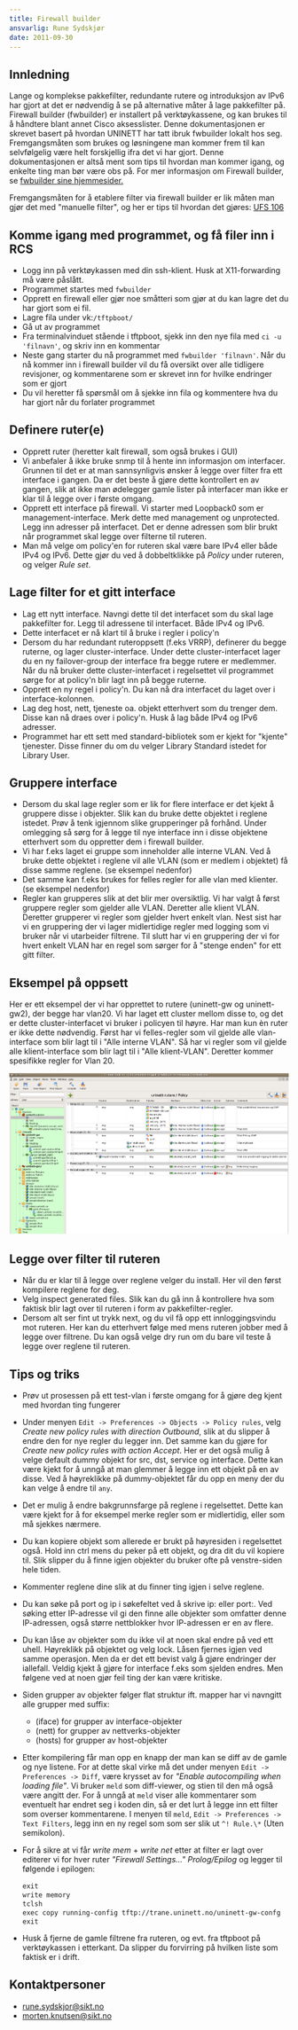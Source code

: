 ```yaml
---
title: Firewall builder
ansvarlig: Rune Sydskjør
date: 2011-09-30
---
```


## Innledning

Lange og komplekse pakkefilter, redundante rutere og introduksjon av
IPv6 har gjort at det er nødvendig å se på alternative måter å lage
pakkefilter på. Firewall builder (fwbuilder) er installert på
verktøykassene, og kan brukes til å håndtere blant annet Cisco
aksesslister. Denne dokumentasjonen er skrevet basert på hvordan UNINETT
har tatt ibruk fwbuilder lokalt hos seg. Fremgangsmåten som brukes og
løsningene man kommer frem til kan selvfølgelig være helt forskjellig
ifra det vi har gjort. Denne dokumentasjonen er altså ment som tips til
hvordan man kommer igang, og enkelte ting man bør være obs på. For mer
informasjon om Firewall builder, se [fwbuilder sine
hjemmesider.](http://www.fwbuilder.org/)

Fremgangsmåten for å etablere filter via firewall builder er lik måten
man gjør det med "manuelle filter", og her er tips til hvordan det
gjøres: [UFS 106](https://ow.feide.no/_media/gigacampus:ufs:ufs_106.pdf)

## Komme igang med programmet, og få filer inn i RCS

-   Logg inn på verktøykassen med din ssh-klient. Husk at X11-forwarding
    må være påslått.
-   Programmet startes med `fwbuilder`
-   Opprett en firewall eller gjør noe småtteri som gjør at du kan lagre
    det du har gjort som ei fil.
-   Lagre fila under vk:`/tftpboot/`
-   Gå ut av programmet
-   Fra terminalvinduet stående i tftpboot, sjekk inn den nye fila med
    `ci -u 'filnavn'`, og skriv inn en kommentar
-   Neste gang starter du nå programmet med `fwbuilder 'filnavn'`. Når du
    nå kommer inn i firewall builder vil du få oversikt over alle
    tidligere revisjoner, og kommentarene som er skrevet inn for hvilke
    endringer som er gjort
-   Du vil heretter få spørsmål om å sjekke inn fila og kommentere hva
    du har gjort når du forlater programmet

## Definere ruter(e)

-   Opprett ruter (heretter kalt firewall, som også brukes i GUI)
-   Vi anbefaler å ikke bruke snmp til å hente inn informasjon om
    interfacer. Grunnen til det er at man sannsynligvis ønsker å legge
    over filter fra ett interface i gangen. Da er det beste å gjøre
    dette kontrollert en av gangen, slik at ikke man ødelegger gamle
    lister på interfacer man ikke er klar til å legge over i første
    omgang.
-   Opprett ett interface på firewall. Vi starter med Loopback0 som er
    management-interface. Merk dette med management og unprotected. Legg
    inn adresser på interfacet. Det er denne adressen som blir brukt når
    programmet skal legge over filterne til ruteren.
-   Man må velge om policy'en for ruteren skal være bare IPv4 eller både
    IPv4 og IPv6. Dette gjør du ved å dobbeltklikke på *Policy* under
    ruteren, og velger *Rule set*.

## Lage filter for et gitt interface

-   Lag ett nytt interface. Navngi dette til det interfacet som du skal
    lage pakkefilter for. Legg til adressene til interfacet. Både IPv4
    og IPv6.
-   Dette interfacet er nå klart til å bruke i regler i policy'n
-   Dersom du har redundant ruteroppsett (f.eks VRRP), definerer du
    begge ruterne, og lager cluster-interface. Under dette
    cluster-interfacet lager du en ny failover-group der interface fra
    begge rutere er medlemmer. Når du nå bruker dette cluster-interfacet
    i regelsettet vil programmet sørge for at policy'n blir lagt inn på
    begge ruterne.
-   Opprett en ny regel i policy'n. Du kan nå dra interfacet du laget
    over i interface-kolonnen.
-   Lag deg host, nett, tjeneste oa. objekt etterhvert som du trenger
    dem. Disse kan nå draes over i policy'n. Husk å lag både IPv4 og
    IPv6 adresser.
-   Programmet har ett sett med standard-bibliotek som er kjekt for
    "kjente" tjenester. Disse finner du om du velger Library Standard
    istedet for Library User.

## Gruppere interface

-   Dersom du skal lage regler som er lik for flere interface er det
    kjekt å gruppere disse i objekter. Slik kan du bruke dette objektet
    i reglene istedet. Prøv å tenk igjennom slike grupperinger på
    forhånd. Under omlegging så sørg for å legge til nye interface inn i
    disse objektene etterhvert som du oppretter dem i firewall builder.
-   Vi har f.eks laget ei gruppe som inneholder alle interne VLAN. Ved å
    bruke dette objektet i reglene vil alle VLAN (som er medlem i
    objektet) få disse samme reglene. (se eksempel nedenfor)
-   Det samme kan f.eks brukes for felles regler for alle vlan med
    klienter. (se eksempel nedenfor)
-   Regler kan grupperes slik at det blir mer oversiktlig. Vi har valgt
    å først gruppere regler som gjelder alle VLAN. Deretter alle klient
    VLAN. Deretter grupperer vi regler som gjelder hvert enkelt vlan.
    Nest sist har vi en gruppering der vi lager midlertidige regler med
    logging som vi bruker når vi utarbeider filtrene. Til slutt har vi
    en gruppering der vi for hvert enkelt VLAN har en regel som sørger
    for å "stenge enden" for ett gitt filter.

## Eksempel på oppsett

Her er ett eksempel der vi har opprettet to rutere (uninett-gw og
uninett-gw2), der begge har vlan20. Vi har laget ett cluster mellom
disse to, og det er dette cluster-interfacet vi bruker i policyen til
høyre. Har man kun èn ruter er ikke dette nødvendig. Først har vi
felles-regler som vil gjelde alle vlan-interface som blir lagt til i
"Alle interne VLAN". Så har vi regler som vil gjelde alle
klient-interface som blir lagt til i "Alle klient-VLAN". Deretter kommer
spesifikke regler for Vlan 20.

![](fw_eksempel.png)

## Legge over filter til ruteren

-   Når du er klar til å legge over reglene velger du install. Her vil
    den først kompilere reglene for deg.
-   Velg inspect generated files. Slik kan du gå inn å kontrollere hva
    som faktisk blir lagt over til ruteren i form av pakkefilter-regler.
-   Dersom alt ser fint ut trykk next, og du vil få opp ett
    innloggingsvindu mot ruteren. Her kan du etterhvert følge med mens
    ruteren jobber med å legge over filtrene. Du kan også velge dry run
    om du bare vil teste å legge over reglene til ruteren.

## Tips og triks

-   Prøv ut prosessen på ett test-vlan i første omgang for å gjøre deg
    kjent med hvordan ting fungerer

-   Under menyen `Edit -> Preferences -> Objects -> Policy
    rules`, velg *Create new policy rules with direction Outbound*, slik at
    du slipper å endre den for nye regler du legger inn. Det samme kan
    du gjøre for *Create new policy rules with action Accept*. Her er det
    også mulig å velge default dummy objekt for src, dst, service og
    interface. Dette kan være kjekt for å unngå at man glemmer å legge
    inn ett objekt på en av disse. Ved å høyreklikke på dummy-objektet
    får du opp en meny der du kan velge å endre til `any`.

-   Det er mulig å endre bakgrunnsfarge på reglene i regelsettet. Dette
    kan være kjekt for å for eksempel merke regler som er midlertidig,
    eller som må sjekkes nærmere.

-   Du kan kopiere objekt som allerede er brukt på høyresiden i
    regelsettet også. Hold inn ctrl mens du peker på ett objekt, og dra
    dit du vil kopiere til. Slik slipper du å finne igjen objekter du
    bruker ofte på venstre-siden hele tiden.

-   Kommenter reglene dine slik at du finner ting igjen i selve reglene.

-   Du kan søke på port og ip i søkefeltet ved å skrive ip: eller port:.
    Ved søking etter IP-adresse vil gi den finne alle objekter som
    omfatter denne IP-adressen, også større nettblokker hvor IP-adressen
    er en av flere.

-   Du kan låse av objekter som du ikke vil at noen skal endre på ved
    ett uhell. Høyreklikk på objektet og velg lock. Låsen fjernes igjen
    ved samme operasjon. Men da er det ett bevist valg å gjøre endringer
    der iallefall. Veldig kjekt å gjøre for interface f.eks som sjelden
    endres. Men følgene ved at noen gjør feil ting der kan være
    kritiske.

-   Siden grupper av objekter følger flat struktur ift. mapper har vi
    navngitt alle grupper med suffix:
    -   (iface) for grupper av interface-objekter
    -   (nett) for grupper av nettverks-objekter
    -   (hosts) for grupper av host-objekter

-   Etter kompilering får man opp en knapp der man kan se diff av de
    gamle og nye listene. For at dette skal virke må det under menyen
    `Edit -> Preferences -> Diff`, være krysset av for *"Enable
    autocompiling when loading file"*. Vi bruker `meld` som diff-viewer, og
    stien til den må også være angitt der. For å unngå at `meld` viser
    alle kommentarer som eventuelt har endret seg i koden din, så er det
    lurt å legge inn ett filter som overser kommentarene. I menyen til
    `meld`, `Edit -> Preferences -> Text Filters`, legg inn en ny
    regel som som ser slik ut `^! Rule.\*` (Uten semikolon).

-   For å sikre at vi får *write mem* + *write net* etter at filter er lagt
    over editerer vi for hver ruter *"Firewall Settings…"* *Prolog/Epilog*
    og legger til følgende i epilogen:

    ```
    exit
    write memory
    tclsh
    exec copy running-config tftp://trane.uninett.no/uninett-gw-confg
    exit
    ```

-   Husk å fjerne de gamle filtrene fra ruteren, og evt. fra tftpboot på
    verktøykassen i etterkant. Da slipper du forvirring på hvilken liste
    som faktisk er i drift.

## Kontaktpersoner

- <rune.sydskjor@sikt.no>
- <morten.knutsen@sikt.no>
